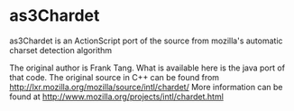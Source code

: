 as3Chardet
==========

as3Chardet is an ActionScript port of the source from mozilla's automatic charset detection algorithm

The original author is Frank Tang. What is available here is the java port of that code. 
The original source in C++ can be found from http://lxr.mozilla.org/mozilla/source/intl/chardet/
More information can be found at http://www.mozilla.org/projects/intl/chardet.html
